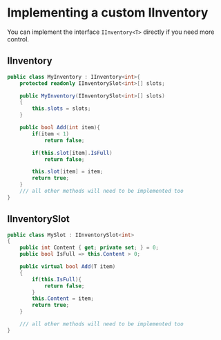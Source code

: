 # Implementing a custom IInventory<T>
You can implement the interface `IInventory<T>` directly if you need more control.

## IInventory<T>

```csharp
public class MyInventory : IInventory<int>{
    protected readonly IInventorySlot<int>[] slots;

    public MyInventory(IInventorySlot<int>[] slots)
    {
        this.slots = slots;
    }

    public bool Add(int item){
        if(item < 1)
            return false;

        if(this.slot[item].IsFull)
            return false;

        this.slot[item] = item;
        return true;
    }
    /// all other methods will need to be implemented too
}
```

## IInventorySlot<T>

```csharp
public class MySlot : IInventorySlot<int>
{
    public int Content { get; private set; } = 0;
    public bool IsFull => this.Content > 0;

    public virtual bool Add(T item)
    {
        if(this.IsFull){
            return false;
        }
        this.Content = item;
        return true;
    }

    /// all other methods will need to be implemented too
}
```